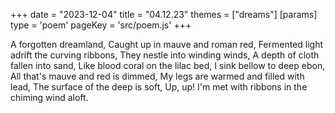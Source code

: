 +++
date = "2023-12-04"
title = "04.12.23"
themes = ["dreams"]
[params]
  type = 'poem'
  pageKey = 'src/poem.js'
+++

A forgotten dreamland,
Caught up in mauve and roman red,
Fermented light adrift the curving ribbons,
They nestle into winding winds,
A depth of cloth fallen into sand,
Like blood coral on the lilac bed,
I sink bellow to deep ebon,
All that's mauve and red is dimmed,
My legs are warmed and filled with lead,
The surface of the deep is soft,
Up, up! I'm met with ribbons in the chiming wind aloft.
